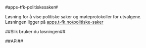 #apps-tfk-politiskesaker#

Løsning for å vise politiske saker og møteprotokoller for utvalgene. Løsningen ligger på [apps.t-fk.no/politiske-saker](http://apps.t-fk.no/politiske-saker)

##Slik bruker du løsningen##


##API##

